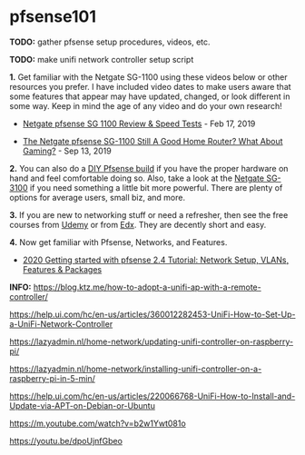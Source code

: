 # pfsense101

**TODO:** gather pfsense setup procedures, videos, etc.

**TODO:** make unifi network controller setup script

**1.** Get familiar with the Netgate SG-1100 using these videos below or other resources you prefer. I have included video dates to make users aware that some features that appear may have updated, changed, or look different in some way. Keep in mind the age of any video and do your own research!

- [Netgate pfsense SG 1100 Review & Speed Tests](https://youtu.be/_bM3XqK5JzE) - Feb 17, 2019 

- [The Netgate pfsense SG-1100 Still A Good Home Router? What About Gaming?](https://youtu.be/6VqeB5eXjq0) - Sep 13, 2019

**2.** You can also do a [DIY Pfsense build](https://www.youtube.com/watch?v=9kSZ1oM-4ZM) if you have the proper hardware on hand and feel comfortable doing so. Also, take a look at the [Netgate SG-3100](https://www.youtube.com/watch?v=dbSUdDyfW0M) if you need something a little bit more powerful. There are plenty of options for average users, small biz, and more.

**3.** If you are new to networking stuff or need a refresher, then see the free courses from [Udemy](https://www.udemy.com/course/introduction-to-networking-for-complete-beginners/) or from [Edx](https://www.edx.org/course/introduction-to-networking). They are decently short and easy.

**4.** Now  get familiar with Pfsense, Networks, and Features. 

- [2020 Getting started with pfsense 2.4 Tutorial: Network Setup, VLANs, Features & Packages](https://www.youtube.com/watch?v=fsdm5uc_LsU)

**INFO:**
https://blog.ktz.me/how-to-adopt-a-unifi-ap-with-a-remote-controller/

https://help.ui.com/hc/en-us/articles/360012282453-UniFi-How-to-Set-Up-a-UniFi-Network-Controller

https://lazyadmin.nl/home-network/updating-unifi-controller-on-raspberry-pi/

https://lazyadmin.nl/home-network/installing-unifi-controller-on-a-raspberry-pi-in-5-min/

https://help.ui.com/hc/en-us/articles/220066768-UniFi-How-to-Install-and-Update-via-APT-on-Debian-or-Ubuntu





https://m.youtube.com/watch?v=b2w1Ywt081o

https://youtu.be/dpoUjnfGbeo
